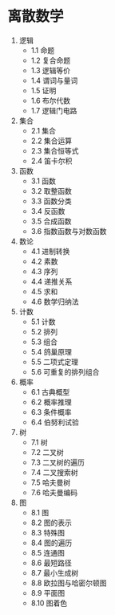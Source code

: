 # 离散数学

1. 逻辑
    - 1.1 命题
    - 1.2 复合命题
    - 1.3 逻辑等价
    - 1.4 谓词与量词
    - 1.5 证明
    - 1.6 布尔代数
    - 1.7 逻辑门电路
2. 集合
    - 2.1 集合
    - 2.2 集合运算
    - 2.3 集合恒等式
    - 2.4 笛卡尔积
3. 函数
    - 3.1 函数
    - 3.2 取整函数
    - 3.3 函数分类
    - 3.4 反函数
    - 3.5 合成函数
    - 3.6 指数函数与对数函数
4. 数论
    - 4.1 进制转换
    - 4.2 素数
    - 4.3 序列
    - 4.4 递推关系
    - 4.5 求和
    - 4.6 数学归纳法
5. 计数
    - 5.1 计数
    - 5.2 排列
    - 5.3 组合
    - 5.4 鸽巢原理
    - 5.5 二项式定理
    - 5.6 可重复的排列组合
6. 概率
    - 6.1 古典概型
    - 6.2 概率推理
    - 6.3 条件概率
    - 6.4 伯努利试验
7. 树
    - 7.1 树
    - 7.2 二叉树
    - 7.3 二叉树的遍历
    - 7.4 二叉搜索树
    - 7.5 哈夫曼树
    - 7.6 哈夫曼编码
8. 图
    - 8.1 图
    - 8.2 图的表示
    - 8.3 特殊图
    - 8.4 图的遍历
    - 8.5 连通图
    - 8.6 最短路径
    - 8.7 最小生成树
    - 8.8 欧拉图与哈密尔顿图
    - 8.9 平面图
    - 8.10 图着色